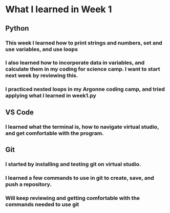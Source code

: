 # What I learned in Week 1
## Python
### This week I learned how to print strings and numbers, set and use variables, and use loops
### I also learned how to incorporate data in variables, and calculate them in my coding for science camp. I want to start next week by reviewing this.
### I practiced nested loops in my Argonne coding camp, and tried applying what I learned in week1.py
## VS Code
### I learned what the terminal is, how to navigate virtual studio, and get comfortable with the program.
## Git 
### I started by installing and testing git on virtual studio. 
### I learned a few commands to use in git to create, save, and push a repository.
### Will keep reviewing and getting comfortable with the commands needed to use git
